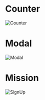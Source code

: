 # Counter

![Counter](https://github.com/haesa/React-basic/assets/34948133/58709607-1d1b-4115-9062-f24840161759)

# Modal

![Modal](https://github.com/haesa/React-basic/assets/34948133/06a39a55-726b-4578-ac1f-395f21939ca4)

# Mission

![SignUp](https://github.com/haesa/React-basic/assets/34948133/68a72757-bf8d-4d15-aa30-ba2fefd8fcec)
